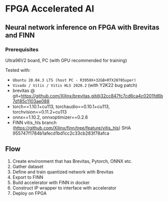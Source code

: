 FPGA Accelerated AI
============================================================================

Neural network inference on FPGA with Brevitas and FINN
----------------------------------------------------------------------------


### Prerequisites
Ultra96V2 board, PC (with GPU recommended for training)

Tested with:
- `Ubuntu 20.04.3 LTS (host PC - R3950X+32GB+RTX2070Super)`
- `Vivado / Vitis / Vitis HLS 2020.2` (with Y2K22 bug patch)
- brevitas @ git+https://github.com/Xilinx/brevitas.git@32cc847fc7cd6ca4c0201fd6b7d185c1103ae088
- torch==1.10.1+cu113, torchaudio==0.10.1+cu113, torchvision==0.11.2+cu113
- onnx==1.10.2, onnxoptimizer==0.2.6
- FINN vitis_hls branch (https://github.com/Xilinx/finn/tree/feature/vitis_hls) SHA 955747f1784b1afecd1bd1cc2c33cb283f78afca




## Flow
1. Create environment that has Brevitas, Pytorch, ONNX etc.
2. Gather dataset
3. Define and train quantized network with Brevitas
4. Export to FINN
5. Build accelerator with FINN in docker
6. Construct IP wrapper to interface with accelerator
7. Deploy on FPGA
